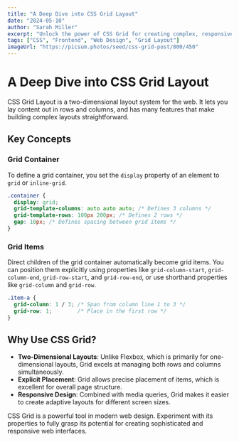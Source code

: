 ```yaml
---
title: "A Deep Dive into CSS Grid Layout"
date: "2024-05-10"
author: "Sarah Miller"
excerpt: "Unlock the power of CSS Grid for creating complex, responsive web layouts with ease."
tags: ["CSS", "Frontend", "Web Design", "Grid Layout"]
imageUrl: "https://picsum.photos/seed/css-grid-post/800/450"
---
```


# A Deep Dive into CSS Grid Layout

CSS Grid Layout is a two-dimensional layout system for the web. It lets you lay content out in rows and columns, and has many features that make building complex layouts straightforward.

## Key Concepts

### Grid Container
To define a grid container, you set the `display` property of an element to `grid` or `inline-grid`.

```css
.container {
  display: grid;
  grid-template-columns: auto auto auto; /* Defines 3 columns */
  grid-template-rows: 100px 200px; /* Defines 2 rows */
  gap: 10px; /* Defines spacing between grid items */
}
```

### Grid Items
Direct children of the grid container automatically become grid items. You can position them explicitly using properties like `grid-column-start`, `grid-column-end`, `grid-row-start`, and `grid-row-end`, or use shorthand properties like `grid-column` and `grid-row`.

```css
.item-a {
  grid-column: 1 / 3; /* Span from column line 1 to 3 */
  grid-row: 1;        /* Place in the first row */
}
```

## Why Use CSS Grid?

-   **Two-Dimensional Layouts**: Unlike Flexbox, which is primarily for one-dimensional layouts, Grid excels at managing both rows and columns simultaneously.
-   **Explicit Placement**: Grid allows precise placement of items, which is excellent for overall page structure.
-   **Responsive Design**: Combined with media queries, Grid makes it easier to create adaptive layouts for different screen sizes.

CSS Grid is a powerful tool in modern web design. Experiment with its properties to fully grasp its potential for creating sophisticated and responsive web interfaces.
